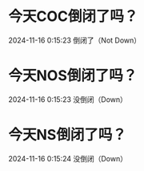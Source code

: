 # 今天COC倒闭了吗？

2024-11-16 0:15:23 倒闭了（Not Down）

# 今天NOS倒闭了吗？

2024-11-16 0:15:23 没倒闭（Down）

# 今天NS倒闭了吗？

2024-11-16 0:15:24 没倒闭（Down）

